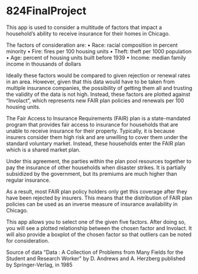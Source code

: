 # 824FinalProject
This app is used to consider a multitude of factors that impact a household’s ability to receive insurance for their homes in Chicago. 

The factors of consideration are: 
  •	Race: racial composition in percent minority
  •	Fire: fires per 100 housing units
  •	Theft: theft per 1000 population
  •	Age: percent of housing units built before 1939
  •	Income: median family income in thousands of dollars

Ideally these factors would be compared to given rejection or renewal rates in an area. However, given that this data would have to be taken from multiple insurance companies, the possibility of getting them all and trusting the validity of the data is not high. Instead, these factors are plotted against “Involact”, which represents new FAIR plan policies and renewals per 100 housing units. 

The Fair Access to Insurance Requirements (FAIR) plan is a state-mandated program that provides fair access to insurance for households that are unable to receive insurance for their property. Typically, it is because insurers consider them high risk and are unwilling to cover them under the standard voluntary market. Instead, these households enter the FAIR plan which is a shared market plan. 

Under this agreement, the parties within the plan pool resources together to pay the insurance of other households when disaster strikes. It is partially subsidized by the government, but its premiums are much higher than regular insurance. 

As a result, most FAIR plan policy holders only get this coverage after they have been rejected by insurers. This means that the distribution of FAIR plan policies can be used as an inverse measure of insurance availability in Chicago.

This app allows you to select one of the given five factors. After doing so, you will see a plotted relationship between the chosen factor and Involact. It will also provide a boxplot of the chosen factor so that outliers can be noted for consideration. 

Source of data "Data : A Collection of Problems from Many Fields for the Student and Research Worker" by D. Andrews and A. Herzberg published by Springer-Verlag, in 1985
